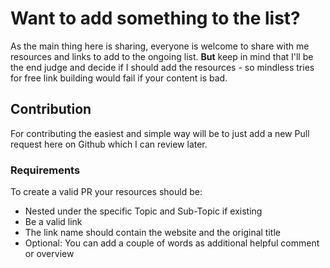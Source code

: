 # Want to add something to the list?

As the main thing here is sharing, everyone is welcome to share with me resources and links to add to the ongoing list. **But** keep in mind that I'll be the end judge and decide if I should add the resources - so mindless tries for free link building would fail if your content is bad.


## Contribution
For contributing the easiest and simple way will be to just add a new Pull request here on Github which I can review later. 

### Requirements
To create a valid PR your resources should be:
- Nested under the specific Topic and Sub-Topic if existing
- Be a valid link
- The link name should contain the website and the original title
- Optional: You can add a couple of words as additional helpful comment or overview